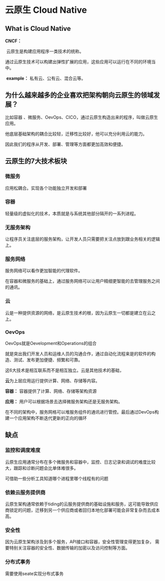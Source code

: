 # 云原生 Cloud Native 

## What is Cloud Native

**CNCF：**

​	云原生是构建应用程序一类技术的统称。

​	通过云原生技术可以构建出弹性扩展的应用，这些应用可以运行在不同的环境当中。

​	**example：** 私有云、公有云、混合云等。

 

## 为什么越来越多的企业喜欢把架构朝向云原生的领域发展？

比如容器 、微服务、OevOps、CICO，通过云原生构造出来的程序，叫做云原生应用。

他底层基础架构的耦合比较轻，迁移性比较好，他可以充分利用云的能力。

因此我们的程序从开发、部署、管理等方面都更加高效和便捷。

## 云原生的7大技术板块

### 微服务

应用松耦合。实现各个功能独立开发和部署

### 容器

轻量级的虚拟化的技术，本质就是与系统其他部分隔开的一系列进程。

### 无服务架构

让程序员关注底层的服务架构，让开发人员只需要把关注点放到跟业务相关的逻辑上。

### 服务网络

服务网络可以看作更加智能的代理软件。

在容器和微服务的基础上，通过服务网络可以让用户精细更智能的去管理服务之间的通讯。

### 云

云是一种提供资源的网络，是云原生技术的根，因为云原生一切都是建立在云之上。

### OevOps 

OevOps就是Oevelopment和Operations的组合

就是突出我们开发人员和运维人员的沟通合作，通过自动化流程来是的软件的构造、测试、发布更加便捷、频繁和可靠。



这6大技术是相互联系而不是相互独立。云是其他技术的基础，

**云**为上层应用运行提供计算、网络、存储等内容。

**容器：** 容器提供了计算、网络、存储等架构资源

**应用：** 用户可以根据场景去选择微服务架构还是无服务架构。

在不同的架构中，服务网格可以堆服务组件的通讯进行管控。最后通过DevOps构建一个应用架构不断迭代更新的正向的循环

## 缺点

### 监控和调度难度

云原生应用通常分布在多个微服务和容器中，监控、日志记录和调试的难度比较大，跟踪和诊断问题会比单体难很多。

可借助一些分析工具知道哪个进程里哪个线程有的问题

### 依赖云服务提供商

云原生架构通常依赖于tiding的云服务提供商的基础设施和服务，这可能导致供应商锁定的问题，迁移到另一个供应商或者回归本地化部署可能会非常复杂而去成本高。

### 安全性

因为云原生架构涉及到多个服务，API接口和容器，安全性管理变得更加复杂， 需要特别关注容器的安全性、数据传输的加密以及访问控制等方面。

### 分布式事务

需要使用seate实现分布式事务